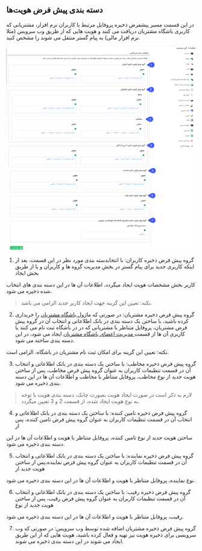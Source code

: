 ﻿## دسته بندی پیش فرض هویت‌ها


در این قسمت مسیر پیشفرض ذخیره پروفایل مرتبط با کاربران نرم افزار، مشتریانی که کاربری باشگاه مشتریان دریافت می کنند و هویت هایی که از طریق وب سرویس (مثلا نرم افزار مالی) به پیام گستر منتقل می شوند را مشخص کنید.

![](UserCategory.png)

1. گروه پیش فرض ذخیره کاربران: با انتخابدسته بندی مورد نظر در  این قسمت، بعد از اینکه کاربری جدید برای پیام گستر در بخش مدیریت گروه ها و کاربران و یا از  طریق بخش ایجاد

کاربر بخش مشخصات هویت ایجاد میگردد، اطلاعات آن ها در این دسته بندی های انتخاب شده  ذخیره می شود.

>   نکته: تعیین این گزینه جهت ایجاد کاربر جدید الزامی می باشد.

2. گروه پیش فرض ذخیره مشتریان: در صورتی که ماژول[ باشگاه مشتریان](http://septadocs.1st.co.com/payamgostar/documents/%D8%A8%D8%A7%D8%B4%DA%AF%D8%A7%D9%87-%D9%88%D9%81%D8%A7%D8%AF%D8%A7%D8%B1%DB%8C?selectedId=3b54ff85-aa22-4620-716f-08d8a996e9ef&menuItemType=2) را خریداری کرده باشید، با ساختن یک دسته بندی در بانک اطلاعاتی و انتخاب آن در گروه پیش فرض مشتریان، پروفایل متناظر با مشتریانی که در در باشگاه ثبت نام می کنند یا کاربری آن ها از قسمت[ مدیریت اعضای باشگاه مشتریان](https://github.com/1stco/PayamGostarDocs/blob/master/help2.5.4/Settings/Management-of-customer-club-members/Management-of-customer-club-members.md) ایجاد می شود، در این دسته بندی ساخته می شود. 

نکته: تعیین این گزینه برای امکان ثبت نام مشتریان در باشگاه، الزامی است.

3. گروه پیش فرض ذخیره مخاطب:  با ساختن یک دسته بندی در بانک اطلاعاتی و انتخاب آن در قسمت تنظیمات کاربران به عنوان گروه پیش فرض مخاطب، پس از ساختن هویت جدید از نوع مخاطب، پروفایل متناظر با مخاطب و اطلاعات آن ها در این دسته بندی ذخیره می شود.

 > لازم به ذکر است در صورت ایجاد هویت بصورت چابک، دسته بندی هویت با توجه به نوع هویت ایجاد شده، از قسمت 2 و 3 تعیین میگردد.


4. گروه پیش فرض ذخیره تامین کننده: با ساختن یک دسته بندی در بانک اطلاعاتی و انتخاب آن در قسمت تنظیمات کاربران به عنوان گروه پیش فرض تامین کننده، پس از

ساختن هویت جدید از نوع تامین کننده، پروفایل متناظر با هویت و اطلاعات آن ها در این دسته بندی ذخیره می شود.

5. گروه پیش فرض ذخیره نماینده: با ساختن یک دسته بندی در بانک اطلاعاتی و انتخاب آن در قسمت تنظیمات کاربران به عنوان گروه پیش فرض نماینده،پس از ساختن هویت جدید از

نوع  نماینده، پروفایل متناظر با هویت و اطلاعات آن ها در این دسته بندی ذخیره می شود.

6. گروه پیش فرض ذخیره رقیب: با ساختن یک دسته بندی در بانک اطلاعاتی و انتخاب آن در قسمت تنظیمات کاربران به عنوان گروه پیش فرض رقیب، پس از ساختن هویت جدید از نوع

رقیب، پروفایل متناظر با هویت و اطلاعات آن ها در این دسته بندی ذخیره می شود.

7. گروه پیش فرض ذخیره مشتریان اضافه شده توسط وب سرویس: در صورتی که وب سرویسی برای ذخیره هویت نیز تهیه و فعال کرده باشید، هویت هایی که از این طریق ایجاد می شوند در این دسته بندی ذخیره می شوند.
